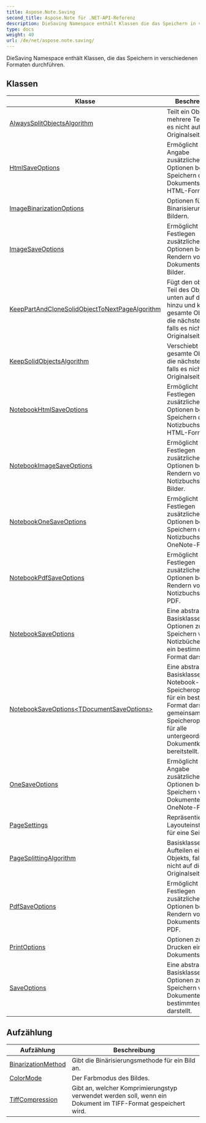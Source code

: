 ```yaml
---
title: Aspose.Note.Saving
second_title: Aspose.Note für .NET-API-Referenz
description: DieSaving Namespace enthält Klassen die das Speichern in verschiedenen Formaten durchführen.
type: docs
weight: 40
url: /de/net/aspose.note.saving/
---
```

DieSaving Namespace enthält Klassen, die das Speichern in verschiedenen Formaten durchführen.

## Klassen

| Klasse | Beschreibung |
| --- | --- |
| [AlwaysSplitObjectsAlgorithm](./alwayssplitobjectsalgorithm/) | Teilt ein Objekt in mehrere Teile, falls es nicht auf die Originalseite passt. |
| [HtmlSaveOptions](./htmlsaveoptions/) | Ermöglicht die Angabe zusätzlicher Optionen beim Speichern des Dokuments im HTML-Format. |
| [ImageBinarizationOptions](./imagebinarizationoptions/) | Optionen für die Binarisierung von Bildern. |
| [ImageSaveOptions](./imagesaveoptions/) | Ermöglicht das Festlegen zusätzlicher Optionen beim Rendern von Dokumentseiten in Bilder. |
| [KeepPartAndCloneSolidObjectToNextPageAlgorithm](./keeppartandclonesolidobjecttonextpagealgorithm/) | Fügt den oberen Teil des Objekts unten auf der Seite hinzu und klont das gesamte Objekt auf die nächste Seite, falls es nicht auf die Originalseite passt. |
| [KeepSolidObjectsAlgorithm](./keepsolidobjectsalgorithm/) | Verschiebt das gesamte Objekt auf die nächste Seite, falls es nicht auf die Originalseite passt. |
| [NotebookHtmlSaveOptions](./notebookhtmlsaveoptions/) | Ermöglicht das Festlegen zusätzlicher Optionen beim Speichern des Notizbuchs im HTML-Format. |
| [NotebookImageSaveOptions](./notebookimagesaveoptions/) | Ermöglicht das Festlegen zusätzlicher Optionen beim Rendern von Notizbuchseiten in Bilder. |
| [NotebookOneSaveOptions](./notebookonesaveoptions/) | Ermöglicht das Festlegen zusätzlicher Optionen beim Speichern des Notizbuchs im OneNote-Format. |
| [NotebookPdfSaveOptions](./notebookpdfsaveoptions/) | Ermöglicht das Festlegen zusätzlicher Optionen beim Rendern von Notizbuchseiten in PDF. |
| [NotebookSaveOptions](./notebooksaveoptions/) | Eine abstrakte Basisklasse, die Optionen zum Speichern von Notizbüchern für ein bestimmtes Format darstellt. |
| [NotebookSaveOptions&lt;TDocumentSaveOptions&gt;](./notebooksaveoptions-1/) | Eine abstrakte Basisklasse, die Notebook-Speicheroptionen für ein bestimmtes Format darstellt und gemeinsame Speicheroptionen für alle untergeordneten Dokumentknoten bereitstellt. |
| [OneSaveOptions](./onesaveoptions/) | Ermöglicht die Angabe zusätzlicher Optionen beim Speichern von Dokumenten im OneNote-Format. |
| [PageSettings](./pagesettings/) | Repräsentiert die Layouteinstellungen für eine Seite. |
| [PageSplittingAlgorithm](./pagesplittingalgorithm/) | Basisklasse zum Aufteilen eines Objekts, falls es nicht auf die Originalseite passt. |
| [PdfSaveOptions](./pdfsaveoptions/) | Ermöglicht das Festlegen zusätzlicher Optionen beim Rendern von Dokumentseiten in PDF. |
| [PrintOptions](./printoptions/) | Optionen zum Drucken eines Dokuments. |
| [SaveOptions](./saveoptions/) | Eine abstrakte Basisklasse, die Optionen zum Speichern von Dokumenten für ein bestimmtes Format darstellt. |
## Aufzählung

| Aufzählung | Beschreibung |
| --- | --- |
| [BinarizationMethod](./binarizationmethod/) | Gibt die Binärisierungsmethode für ein Bild an. |
| [ColorMode](./colormode/) | Der Farbmodus des Bildes. |
| [TiffCompression](./tiffcompression/) | Gibt an, welcher Komprimierungstyp verwendet werden soll, wenn ein Dokument im TIFF-Format gespeichert wird. |


